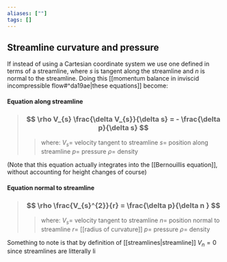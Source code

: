 ```yaml
---
aliases: [""]
tags: []
---
```


## Streamline curvature and pressure

If instead of using a Cartesian coordinate system we use one defined in terms of a streamline, where $s$ is tangent along the streamline and $n$ is normal to the streamline. Doing this [[momentum balance in inviscid incompressible flow#^da19ae|these equations]] become:

#### Equation along streamline

> ### $$ \rho V_{s} \frac{\delta V_{s}}{\delta s} = - \frac{\delta p}{\delta s} $$ 
>> where:
>> $V_{s}=$ velocity tangent to streamline 
>> $s=$ position along streamline
>> $p=$ pressure
>> $\rho=$ density

(Note that this equation actually integrates into the [[Bernouillis equation]], without accounting for height changes of course)

#### Equation normal to streamline

> ### $$ \rho \frac{V_{s}^{2}}{r} = \frac{\delta p}{\delta n } $$ 
>> where:
>> $V_{s}=$ velocity tangent to streamline 
>> $n=$ position normal to streamline
>> $r=$ [[radius of curvature]]
>> $p=$ pressure
>> $\rho=$ density

Something to note is that by definition of [[streamlines|streamline]] $V_{n}=0$ since streamlines are litterally li 
